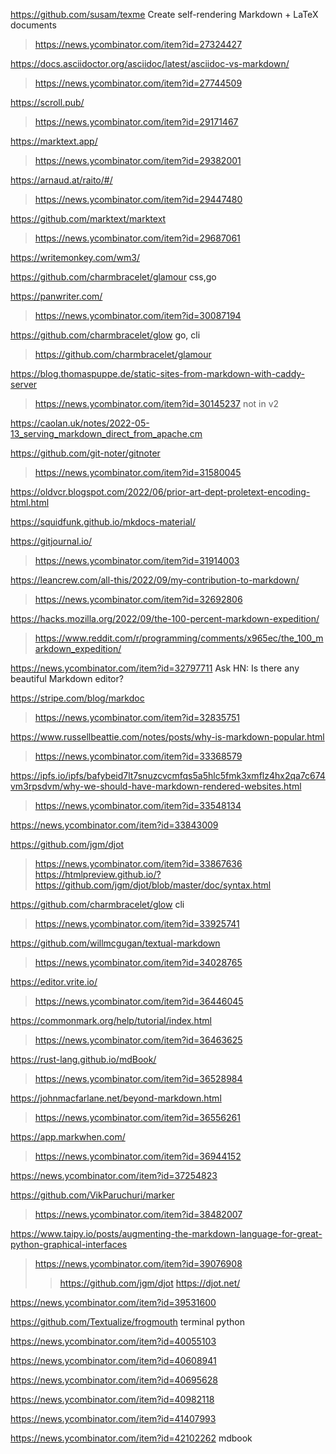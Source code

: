 https://github.com/susam/texme Create self-rendering Markdown + LaTeX documents
> https://news.ycombinator.com/item?id=27324427

https://docs.asciidoctor.org/asciidoc/latest/asciidoc-vs-markdown/
> https://news.ycombinator.com/item?id=27744509

https://scroll.pub/
> https://news.ycombinator.com/item?id=29171467

https://marktext.app/
> https://news.ycombinator.com/item?id=29382001

https://arnaud.at/raito/#/
> https://news.ycombinator.com/item?id=29447480

https://github.com/marktext/marktext
> https://news.ycombinator.com/item?id=29687061

https://writemonkey.com/wm3/

https://github.com/charmbracelet/glamour css,go

https://panwriter.com/
> https://news.ycombinator.com/item?id=30087194

https://github.com/charmbracelet/glow go, cli
> https://github.com/charmbracelet/glamour

https://blog.thomaspuppe.de/static-sites-from-markdown-with-caddy-server
> https://news.ycombinator.com/item?id=30145237 not in v2

https://caolan.uk/notes/2022-05-13_serving_markdown_direct_from_apache.cm

https://github.com/git-noter/gitnoter
> https://news.ycombinator.com/item?id=31580045

https://oldvcr.blogspot.com/2022/06/prior-art-dept-proletext-encoding-html.html

https://squidfunk.github.io/mkdocs-material/

https://gitjournal.io/
> https://news.ycombinator.com/item?id=31914003

https://leancrew.com/all-this/2022/09/my-contribution-to-markdown/
> https://news.ycombinator.com/item?id=32692806

https://hacks.mozilla.org/2022/09/the-100-percent-markdown-expedition/
> https://www.reddit.com/r/programming/comments/x965ec/the_100_markdown_expedition/

https://news.ycombinator.com/item?id=32797711 Ask HN: Is there any beautiful Markdown editor?

https://stripe.com/blog/markdoc
> https://news.ycombinator.com/item?id=32835751

https://www.russellbeattie.com/notes/posts/why-is-markdown-popular.html
> https://news.ycombinator.com/item?id=33368579

https://ipfs.io/ipfs/bafybeid7lt7snuzcvcmfqs5a5hlc5fmk3xmflz4hx2qa7c674vm3rpsdvm/why-we-should-have-markdown-rendered-websites.html
> https://news.ycombinator.com/item?id=33548134

https://news.ycombinator.com/item?id=33843009

https://github.com/jgm/djot
> https://news.ycombinator.com/item?id=33867636
> https://htmlpreview.github.io/?https://github.com/jgm/djot/blob/master/doc/syntax.html

https://github.com/charmbracelet/glow cli
> https://news.ycombinator.com/item?id=33925741

https://github.com/willmcgugan/textual-markdown
> https://news.ycombinator.com/item?id=34028765

https://editor.vrite.io/
> https://news.ycombinator.com/item?id=36446045

https://commonmark.org/help/tutorial/index.html
> https://news.ycombinator.com/item?id=36463625

https://rust-lang.github.io/mdBook/
> https://news.ycombinator.com/item?id=36528984

https://johnmacfarlane.net/beyond-markdown.html
> https://news.ycombinator.com/item?id=36556261

https://app.markwhen.com/
> https://news.ycombinator.com/item?id=36944152

https://news.ycombinator.com/item?id=37254823

https://github.com/VikParuchuri/marker
> https://news.ycombinator.com/item?id=38482007

https://www.taipy.io/posts/augmenting-the-markdown-language-for-great-python-graphical-interfaces
> https://news.ycombinator.com/item?id=39076908
> > https://github.com/jgm/djot https://djot.net/

https://news.ycombinator.com/item?id=39531600

https://github.com/Textualize/frogmouth terminal python

https://news.ycombinator.com/item?id=40055103

https://news.ycombinator.com/item?id=40608941

https://news.ycombinator.com/item?id=40695628

https://news.ycombinator.com/item?id=40982118

https://news.ycombinator.com/item?id=41407993

https://news.ycombinator.com/item?id=42102262 mdbook